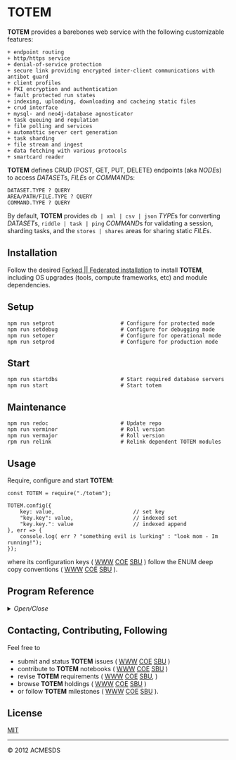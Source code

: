 # TOTEM

**TOTEM** provides a barebones web service with the following customizable features:

	+ endpoint routing
	+ http/https service
	+ denial-of-service protection
	+ secure link providing encrypted inter-client communications with antibot guard
	+ client profiles 
	+ PKI encryption and authentication
	+ fault protected run states
	+ indexing, uploading, downloading and cacheing static files
	+ crud interface
	+ mysql- and neo4j-database agnosticator
	+ task queuing and regulation
	+ file polling and services
	+ automattic server cert generation
	+ task sharding
	+ file stream and ingest
	+ data fetching with various protocols
	+ smartcard reader
  
**TOTEM** defines CRUD (POST, GET, PUT, DELETE) endpoints (aka *NODE*s) to access *DATASET*s, 
*FILE*s or *COMMAND*s:

	DATASET.TYPE ? QUERY
	AREA/PATH/FILE.TYPE ? QUERY
	COMMAND.TYPE ? QUERY

By default, **TOTEM** provides `db | xml | csv | json` *TYPE*s for converting *DATASET*s, 
`riddle | task | ping` *COMMAND*s for validating a session, sharding tasks,
and the `stores | shares` areas for sharing static *FILE*s.

## Installation

Follow the desired [Forked || Federated installation](https://github.com/totemstan/acmesds)
to install **TOTEM**, including OS upgrades (tools, compute frameworks, etc) and
module dependencies.

## Setup

	npm run setprot						# Configure for protected mode
	npm run setdebug					# Configure for debugging mode
	npm run setoper						# Configure for operational mode
	npm run setprod						# Configure for production mode

## Start

	npm run	startdbs					# Start required database servers
	npm run	start						# Start totem

## Maintenance
	
	npm run redoc						# Update repo
	npm run verminor					# Roll version
	npm run vermajor					# Roll version
	rpm run	relink						# Relink dependent TOTEM modules

## Usage

Require, configure and start **TOTEM**:
	
	const TOTEM = require("./totem");

	TOTEM.config({
		key: value, 						// set key
		"key.key": value, 					// indexed set
		"key.key.": value					// indexed append
	}, err => {
		console.log( err ? "something evil is lurking" : "look mom - Im running!");
	});

where its configuration keys (
[WWW](http://totem.zapto.org/shares/prm/totem/index.html) 
[COE](https://totem.west.ile.nga.ic.gov/shares/prm/totem/index.html) 
[SBU](https://totem.nga.mil/shares/prm/totem/index.html)
)
follow the ENUM deep copy conventions (
[WWW](https://github.com/totemstan/enum) 
[COE](https://sc.appdev.proj.coe/acmesds/enum) 
[SBU](https://gitlab.west.nga.ic.gov/acmesds/enum)
).


## Program Reference
<details>
<summary>
<i>Open/Close</i>
</summary>
## Modules

<dl>
<dt><a href="#TOTEM.module_String">String</a></dt>
<dd></dd>
<dt><a href="#module_TOTEM">TOTEM</a></dt>
<dd><p>Provides a <a href="https://github.com/totemstan/totem">barebones web service</a>.  This module documented 
in accordance with <a href="https://jsdoc.app/">jsdoc</a>.</p>
<h3 id="env-dependencies">Env Dependencies</h3>
<pre><code>SERVICE_PASS = passphrase to server pki cert
URL_MASTER = URL to master totem service service
URL_WORKER = URL to worker totem service service
SHARD0 = PROTO://DOMAIN:PORT
SHARD1 = PROTO://DOMAIN:PORT
SHARD2 = PROTO://DOMAIN:PORT
SHARD3 = PROTO://DOMAIN:PORT
</code></pre>
<h3 id="module-dependencies">Module Dependencies</h3>
<p><em>ENUMS*</em> <a href="https://github.com/totemstan/enums">WWW</a>  <a href="https://sc.appdev.proj.coe/acmesds/enums">COE</a>  <a href="https://gitlab.west.nga.ic.gov/acmesds/enums">SBU</a><br><em>SECLINK*</em> <a href="https://github.com/totemstan/securelink">WWW</a>  <a href="https://sc.appdev.proj.coe/acmesds/securelink">COE</a>  <a href="https://gitlab.west.nga.ic.gov/acmesds/securelink">SBU</a><br><em>SOCKETIO*</em> <a href="https://github.com/totemstan/socketio">WWW</a>  <a href="https://sc.appdev.proj.coe/acmesds/socketio">COE</a>  <a href="https://gitlab.west.nga.ic.gov/acmesds/socketio">SBU</a><br><em>JSDB</em>* <a href="https://github.com/totemstan/jsdb">WWW</a>  <a href="https://sc.appdev.proj.coe/acmesds/jsdb">COE</a>  <a href="https://gitlab.west.nga.ic.gov/acmesds/jsdb">SBU</a></p>
</dd>
</dl>

<a name="TOTEM.module_String"></a>

## String

* [String](#TOTEM.module_String)
    * [~parseXML(cb)](#TOTEM.module_String..parseXML) ⇐ <code>String</code>
    * [~parsePost()](#TOTEM.module_String..parsePost)

<a name="TOTEM.module_String..parseXML"></a>

### String~parseXML(cb) ⇐ <code>String</code>
Parse XML string into json and callback cb(json)

**Kind**: inner method of [<code>String</code>](#TOTEM.module_String)  
**Extends**: <code>String</code>  

| Param | Type | Description |
| --- | --- | --- |
| cb | <code>function</code> | callback( json || null if error ) |

<a name="TOTEM.module_String..parsePost"></a>

### String~parsePost()
**Kind**: inner method of [<code>String</code>](#TOTEM.module_String)  
<a name="module_TOTEM"></a>

## TOTEM
Provides a [barebones web service](https://github.com/totemstan/totem).  This module documented 
in accordance with [jsdoc](https://jsdoc.app/).

### Env Dependencies

	SERVICE_PASS = passphrase to server pki cert
	URL_MASTER = URL to master totem service service
	URL_WORKER = URL to worker totem service service
	SHARD0 = PROTO://DOMAIN:PORT
	SHARD1 = PROTO://DOMAIN:PORT
	SHARD2 = PROTO://DOMAIN:PORT
	SHARD3 = PROTO://DOMAIN:PORT

### Module Dependencies
*ENUMS** [WWW](https://github.com/totemstan/enums)  [COE](https://sc.appdev.proj.coe/acmesds/enums)  [SBU](https://gitlab.west.nga.ic.gov/acmesds/enums)  
*SECLINK** [WWW](https://github.com/totemstan/securelink)  [COE](https://sc.appdev.proj.coe/acmesds/securelink)  [SBU](https://gitlab.west.nga.ic.gov/acmesds/securelink)  
*SOCKETIO** [WWW](https://github.com/totemstan/socketio)  [COE](https://sc.appdev.proj.coe/acmesds/socketio)  [SBU](https://gitlab.west.nga.ic.gov/acmesds/socketio)  
*JSDB** [WWW](https://github.com/totemstan/jsdb)  [COE](https://sc.appdev.proj.coe/acmesds/jsdb)  [SBU](https://gitlab.west.nga.ic.gov/acmesds/jsdb)

**Requires**: <code>module:http</code>, <code>module:https</code>, <code>module:fs</code>, <code>module:constants</code>, <code>module:cluster</code>, <code>module:child\_process</code>, <code>module:os</code>, <code>module:stream</code>, <code>module:vm</code>, <code>module:crypto</code>, <code>module:enums</code>, <code>module:jsdb</code>, <code>module:securelink</code>, <code>module:socketio</code>, <code>module:mime</code>, <code>module:mysql</code>, <code>module:xml2js</code>, <code>module:toobusy</code>, <code>module:json2csv</code>, <code>module:js2xmlparser</code>, <code>module:toobusy-js</code>, <code>module:cheerio</code>  
**Author**: [ACMESDS](https://totemstan.github.io)  
**Example**  
```js
// npm test T1
// Create simple service but dont start it.
Log({
	msg: "Im simply a Totem interface so Im not even running as a service", 
	default_fetcher_endpts: TOTEM.byTable,
	default_protect_mode: TOTEM.guard,
	default_cores_used: TOTEM.cores
});
```
**Example**  
```js
// npm test T2
// Totem service running in fault protection mode, no database, no UI; but I am running
// with 2 workers and the default endpoint routes.

TOTEM.config({
	mysql: null,
	guard: true,
	cores: 2
}, sql => {

	Log( 
`I'm a Totem service running in fault protection mode, no database, no UI; but I am running
with 2 workers and the default endpoint routes` );

});
```
**Example**  
```js
// npm test T3
// A Totem service with no workers.

TOTEM.config({
}, sql => {
	Log( 
`I'm a Totem service with no workers. I do, however, have a mysql database from which I've derived 
my startup options (see the openv.apps table for the Nick="Totem1").  
No endpoints to speak off (execept for the standard wget, riddle, etc) but you can hit "/files/" to index 
these files. `
	);
});
```
**Example**  
```js
// npm test T4
// Only 1 worker, unprotected, a mysql database, and two endpoints.

TOTEM.config({
	byTable: {
		dothis: function dothis(req,res) {  //< named handlers are shown in trace in console
			res( "123" );

			Log("", {
				do_query: req.query
			});
		},

		dothat: function dothat(req,res) {

			if (req.query.x)
				res( [{x:req.query.x+1,y:req.query.x+2}] );
			else
				res( new Error("We have a problem huston") );

			Log("", {
				msg: `Like dothis, but needs an ?x=value query`, 
				or_query: req.query,
				or_user: req.client
			});
		}
	}
}, sql => {
	Log("", {
		msg:
`As always, if the openv.apps Encrypt is set for the Nick="Totem" app, this service is now **encrypted** [*]
and has https (vs http) endpoints, here /dothis and /dothat endpoints.  Ive only requested only 1 worker (
aka core), Im running unprotected, and have a mysql database.  
[*] If my NICK.pfx does not already exists, Totem will create its password protected NICK.pfx cert from the
associated public NICK.crt and private NICK.key certs it creates.`,
		my_endpoints: T.byTable
	});
});
```
**Example**  
```js
// npm test T5
// no cores but a mysql database and an anti-bot shield

TOTEM.config({
	"secureIO.challenge.extend": 20
}, sql => {
	Log("", {
		msg:
`I am Totem client, with no cores but I do have mysql database and I have an anti-bot shield!!  Anti-bot
shields require a Encrypted service, and a UI (like that provided by DEBE) to be of any use.`, 
		mysql_derived_parms: T.site
	});
});
```
**Example**  
```js
// npm test T6
// Testing tasker with database, 3 cores and an additional /test endpoint.

TOTEM.config({
	guard: false,	// ex override default 
	cores: 3,		// ex override default

	"byTable.": {  // define endpoints
		test: function (req,res) {
			res(" here we go");  // endpoint must always repond to its client 
			if (CLUSTER.isMaster)  // setup tasking examples on on master
				switch (req.query.opt || 1) {  // test example runTask
					case 1: 
						T.runTask({  // setup tasking for loops over these keys
							keys: "i,j",
							i: [1,2,3],
							j: [4,5]
						}, 
							// define the task which returns a message msg
							($) => "hello i,j=" + [i,j] + " from worker " + $.worker + " on " + $.node, 

							// define the message msg handler
							(msg) => console.log(msg)
						);
						break;

					case 2:
						T.runTask({
							qos: 1,
							keys: "i,j",
							i: [1,2,3],
							j: [4,5]
						}, 
							($) => "hello i,j=" + [i,j] + " from worker " + $.worker + " on " + $.node, 
							(msg) => console.log(msg)
						);
						break;

					case 3:
						break;
				}

		}
	}

}, sql => {
	Log( "Testing runTask with database and 3 cores at /test endpoint" );
});
```
**Example**  
```js
// npm test T7
// Conduct db maintenance

TOTEM.config({
}, sql => {				
	Log( "db maintenance" );

	if (CLUSTER.isMaster)
		switch (process.argv[3]) {
			case 1: 
				sql.query( "select voxels.id as voxelID, chips.id as chipID from openv.voxels left join openv.chips on voxels.Ring = chips.Ring", function (err,recs) {
					recs.forEach( rec => {
						sql.query("update openv.voxels set chipID=? where ID=?", [rec.chipID, rec.voxelID], err => {
							Log(err);
						});
					});
				});
				break;

			case 2:
				sql.query("select ID, Ring from openv.voxels", function (err, recs) {
					recs.forEach( rec => {
						sql.query(
							"update openv.voxels set Point=geomFromText(?) where ?", 
							[ `POINT(${rec.Ring[0][0].x} ${rec.Ring[0][0].y})` , {ID: rec.ID} ], 
							err => {
								Log(err);
						});
					});
				});
				break;

			case 3:
				sql.query( "select voxels.id as voxelID, cache.id as chipID from openv.voxels left join openv.cache on voxels.Ring = cache.geo1", function (err,recs) {
					Log(err);
					recs.forEach( rec => {
						sql.query("update openv.voxels set chipID=? where ID=?", [rec.chipID, rec.voxelID], err => {
							Log(err);
						});
					});
				});
				break;

			case 4:
				sql.query("select ID, geo1 from openv.cache where bank='chip'", function (err, recs) {
					recs.forEach( rec => {
						if (rec.geo1)
							sql.query(
								"update openv.cache set x1=?, x2=? where ?", 
								[ rec.geo1[0][0].x, rec.geo1[0][0].y, {ID: rec.ID} ], 
								err => {
									Log(err);
							});
					});
				});
				break;

			case 5: 
				var parms = {
ring: "[degs] closed ring [lon, lon], ... ]  specifying an area of interest on the earth's surface",
"chip length": "[m] length of chip across an edge",
"chip samples": "[pixels] number of pixels across edge of chip"
				};
				//get all tables and revise field comments with info data here -  archive parms - /parms in flex will
				//use getfileds to get comments and return into

			case 6:
				var 
					RAN = require("../randpr"),
					ran = new RAN({
						models: ["sinc"],
						Mmax: 150,  // max coherence intervals
						Mstep: 5 	// step intervals
					});

				ran.config( function (pc) {
					var 
						vals = pc.values,
						vecs = pc.vectors,
						N = vals.length, 
						ref = vals[N-1];

					vals.forEach( (val, idx) => {
						var
							save = {
								correlation_model: pc.model,
								coherence_intervals: pc.intervals,
								eigen_value: val,
								eigen_index: idx,
								ref_value: ref,
								max_intervals: ran.Mmax,
								eigen_vector: JSON.stringify( vecs[idx] )
							};

						sql.query("INSERT INTO openv.pcs SET ? ON DUPLICATE KEY UPDATE ?", [save,save] );	
					});
				});
				break;	
		}
});		
```
**Example**  
```js
// npm test T8
// Conduct neo4j database maintenance

const $ = require("../man/man.js");
TOTEM.config();
neoThread( neo => {
	neo.cypher( "MATCH (n:gtd) RETURN n", {}, (err,nodes) => {
		Log("nodes",err,nodes.length,nodes[0]);
		var map = {};
		nodes.forEach( (node,idx) => map[node.n.name] = idx );
		//Log(">map",map);

		neo.cypher( "MATCH (a:gtd)-[r]->(b:gtd) RETURN r", {}, (err,edges) => {
			Log("edges",err,edges.length,edges[0]);
			var 
				N = nodes.length,	
				cap = $([N,N], (u,v,C) => C[u][v] = 0 ),
				lambda = $([N,N], (u,v,L) => L[u][v] = 0),
				lamlist = $(N, (n,L) => L[n] = [] );

			edges.forEach( edge => cap[map[edge.r.srcId]][map[edge.r.tarId]] = 1 );

			//Log(">cap",cap);

			for (var s=0; s<N; s++)
				for (var t=s+1; t<N; t++) {
					var 
						{cutset} = $.MaxFlowMinCut(cap,s,t),
						cut = lambda[s][t] = lambda[t][s] = cutset.length;

					lamlist[cut].push([s,t]);
				}

			lamlist.forEach( (list,r) => {
				if ( r && list.length ) Log(r,list);
			});

		});
	});
});	
```

* [TOTEM](#module_TOTEM)
    * _static_
        * [.CORS](#module_TOTEM.CORS)
        * [.defaultType](#module_TOTEM.defaultType)
        * [.secureIO](#module_TOTEM.secureIO)
            * [.sio](#module_TOTEM.secureIO.sio)
            * [.host](#module_TOTEM.secureIO.host)
            * [.challenge](#module_TOTEM.secureIO.challenge)
                * [.extend](#module_TOTEM.secureIO.challenge.extend)
            * [.inspect()](#module_TOTEM.secureIO.inspect)
        * [.mysql](#module_TOTEM.mysql)
        * [.errors](#module_TOTEM.errors)
        * [.tasking](#module_TOTEM.tasking)
        * [.dogs](#module_TOTEM.dogs)
        * [.stop](#module_TOTEM.stop)
        * [.sqlThread](#module_TOTEM.sqlThread)
        * [.neoThread](#module_TOTEM.neoThread)
        * [.crudIF](#module_TOTEM.crudIF)
        * [.filterFlag](#module_TOTEM.filterFlag)
        * [.cores](#module_TOTEM.cores)
        * [.onFile](#module_TOTEM.onFile)
        * [.modTimes](#module_TOTEM.modTimes)
        * [.behindProxy](#module_TOTEM.behindProxy)
        * [.name](#module_TOTEM.name)
        * [.certPass](#module_TOTEM.certPass)
        * [.site](#module_TOTEM.site)
        * [.filterType](#module_TOTEM.filterType)
        * [.byTable](#module_TOTEM.byTable)
            * [.ping(req, res)](#module_TOTEM.byTable.ping)
            * [.task(req, res)](#module_TOTEM.byTable.task)
            * [.riddle(req, res)](#module_TOTEM.byTable.riddle)
        * [.byAction](#module_TOTEM.byAction)
            * [.select(req, res)](#module_TOTEM.byAction.select)
            * [.update(req, res)](#module_TOTEM.byAction.update)
            * [.delete(req, res)](#module_TOTEM.byAction.delete)
            * [.insert(req, res)](#module_TOTEM.byAction.insert)
            * [.execute(req, res)](#module_TOTEM.byAction.execute)
        * [.byType](#module_TOTEM.byType)
        * [.byArea](#module_TOTEM.byArea)
            * [.all(req, res)](#module_TOTEM.byArea.all)
        * [.trustStore](#module_TOTEM.trustStore)
        * [.server](#module_TOTEM.server)
        * [.guard](#module_TOTEM.guard)
        * [.guards](#module_TOTEM.guards)
        * [.admitRules](#module_TOTEM.admitRules)
        * [.proxies](#module_TOTEM.proxies)
        * [.paths](#module_TOTEM.paths)
        * [.sqls](#module_TOTEM.sqls)
        * [.uploadFile](#module_TOTEM.uploadFile)
        * [.busyTime](#module_TOTEM.busyTime)
        * [.cache](#module_TOTEM.cache)
        * [.loginClient(req, res)](#module_TOTEM.loginClient)
        * [.dsThread(req, cb)](#module_TOTEM.dsThread)
        * [.routeRequest(req, res)](#module_TOTEM.routeRequest)
        * [.startDogs()](#module_TOTEM.startDogs)
        * [.config(opts, cb)](#module_TOTEM.config)
            * [~configService(agent)](#module_TOTEM.config..configService)
                * [~createServer()](#module_TOTEM.config..configService..createServer)
                    * [~startServer(server, port, cb)](#module_TOTEM.config..configService..createServer..startServer)
        * [.initialize()](#module_TOTEM.initialize)
        * [.runTask(opts, task, cb)](#module_TOTEM.runTask)
        * [.watchFile(path, callback)](#module_TOTEM.watchFile)
        * [.createCert(owner, password, cb)](#module_TOTEM.createCert)
        * [.getBrick(client, name, cb)](#module_TOTEM.getBrick)
        * [.setContext()](#module_TOTEM.setContext)
    * _inner_
        * [~stopService()](#module_TOTEM..stopService)
        * [~uploadFile(client, source, sinkPath, tags, cb)](#module_TOTEM..uploadFile)

<a name="module_TOTEM.CORS"></a>

### TOTEM.CORS
Enable to support cross-origin-scripting

**Kind**: static property of [<code>TOTEM</code>](#module_TOTEM)  
<a name="module_TOTEM.defaultType"></a>

### TOTEM.defaultType
Default NODE type during a route

**Kind**: static property of [<code>TOTEM</code>](#module_TOTEM)  
<a name="module_TOTEM.secureIO"></a>

### TOTEM.secureIO
SecureLink configuration settings.  Null to disable.

**Kind**: static property of [<code>TOTEM</code>](#module_TOTEM)  

* [.secureIO](#module_TOTEM.secureIO)
    * [.sio](#module_TOTEM.secureIO.sio)
    * [.host](#module_TOTEM.secureIO.host)
    * [.challenge](#module_TOTEM.secureIO.challenge)
        * [.extend](#module_TOTEM.secureIO.challenge.extend)
    * [.inspect()](#module_TOTEM.secureIO.inspect)

<a name="module_TOTEM.secureIO.sio"></a>

#### secureIO.sio
Socketio i/f set on SECLINK config

**Kind**: static property of [<code>secureIO</code>](#module_TOTEM.secureIO)  
<a name="module_TOTEM.secureIO.host"></a>

#### secureIO.host
Name of SECLINK host for determining trusted clinets etc

**Kind**: static property of [<code>secureIO</code>](#module_TOTEM.secureIO)  
<a name="module_TOTEM.secureIO.challenge"></a>

#### secureIO.challenge
Specifiies client challenge options

**Kind**: static property of [<code>secureIO</code>](#module_TOTEM.secureIO)  
<a name="module_TOTEM.secureIO.challenge.extend"></a>

##### challenge.extend
Number of antibot riddles to extend

**Kind**: static property of [<code>challenge</code>](#module_TOTEM.secureIO.challenge)  
**Cfg**: <code>Number</code> [extend=0]  
<a name="module_TOTEM.secureIO.inspect"></a>

#### secureIO.inspect()
Used to inspect unencrypted messages

**Kind**: static method of [<code>secureIO</code>](#module_TOTEM.secureIO)  
<a name="module_TOTEM.mysql"></a>

### TOTEM.mysql
MySQL connection options

**Kind**: static property of [<code>TOTEM</code>](#module_TOTEM)  
<a name="module_TOTEM.errors"></a>

### TOTEM.errors
Error messages

**Kind**: static property of [<code>TOTEM</code>](#module_TOTEM)  
**Cfg**: <code>Object</code>  
<a name="module_TOTEM.tasking"></a>

### TOTEM.tasking
Common methods for task sharding

**Kind**: static property of [<code>TOTEM</code>](#module_TOTEM)  
**Cfg**: <code>Object</code>  
<a name="module_TOTEM.dogs"></a>

### TOTEM.dogs
Watchdogs {name: dog(sql, lims), ... } run at intervals dog.cycle seconds usings its
	dog.trace, dog.parms, sql connector and threshold parameters.

**Kind**: static property of [<code>TOTEM</code>](#module_TOTEM)  
**Cfg**: <code>Object</code>  
<a name="module_TOTEM.stop"></a>

### TOTEM.stop
Stop the server.

**Kind**: static property of [<code>TOTEM</code>](#module_TOTEM)  
**Cfg**: <code>Function</code>  
<a name="module_TOTEM.sqlThread"></a>

### TOTEM.sqlThread
Thread a new sql connection to a callback.

**Kind**: static property of [<code>TOTEM</code>](#module_TOTEM)  
**Cfg**: <code>Function</code>  

| Param | Type | Description |
| --- | --- | --- |
| cb | <code>function</code> | callback(sql connector) |

<a name="module_TOTEM.neoThread"></a>

### TOTEM.neoThread
Thread a new neo4j connection to a callback.

**Kind**: static property of [<code>TOTEM</code>](#module_TOTEM)  
**Cfg**: <code>Function</code>  

| Param | Type | Description |
| --- | --- | --- |
| cb | <code>function</code> | callback(sql connector) |

<a name="module_TOTEM.crudIF"></a>

### TOTEM.crudIF
REST-to-CRUD translations

**Kind**: static property of [<code>TOTEM</code>](#module_TOTEM)  
**Cfg**: <code>Object</code>  
<a name="module_TOTEM.filterFlag"></a>

### TOTEM.filterFlag
Options to parse request flags

**Kind**: static property of [<code>TOTEM</code>](#module_TOTEM)  
**Cfg**: <code>Object</code>  
<a name="module_TOTEM.cores"></a>

### TOTEM.cores
Number of worker cores (0 for master-only).  If cores>0, masterport should != workPort, master becomes HTTP server, and workers
	become HTTP/HTTPS depending on encrypt option.  In the coreless configuration, master become HTTP/HTTPS depending on 
	encrypt option, and there are no workers.  In this way, a client can access stateless workers on the workerport, and stateful 
	workers via the masterport.

**Kind**: static property of [<code>TOTEM</code>](#module_TOTEM)  
**Cfg**: <code>Number</code> [cores=0]  
<a name="module_TOTEM.onFile"></a>

### TOTEM.onFile
Folder watching callbacks cb(path)

**Kind**: static property of [<code>TOTEM</code>](#module_TOTEM)  
**Cfg**: <code>Object</code>  
<a name="module_TOTEM.modTimes"></a>

### TOTEM.modTimes
File mod-times tracked as OS will trigger multiple events when file changed

**Kind**: static property of [<code>TOTEM</code>](#module_TOTEM)  
**Cfg**: <code>Object</code>  
<a name="module_TOTEM.behindProxy"></a>

### TOTEM.behindProxy
Enable if https server being proxied

**Kind**: static property of [<code>TOTEM</code>](#module_TOTEM)  
**Cfg**: <code>Boolean</code> [behindProxy=false]  
<a name="module_TOTEM.name"></a>

### TOTEM.name
Service name used to
		1) derive site parms from mysql openv.apps by Nick=name
		2) set mysql name.table for guest clients,
		3) identify server cert name.pfx file.

	If the Nick=name is not located in openv.apps, the supplied	config() options 
	are not overridden.

**Kind**: static property of [<code>TOTEM</code>](#module_TOTEM)  
<a name="module_TOTEM.certPass"></a>

### TOTEM.certPass
Enabled when master/workers on encrypted service

**Kind**: static property of [<code>TOTEM</code>](#module_TOTEM)  
**Cfg**: <code>Boolean</code>  
<a name="module_TOTEM.site"></a>

### TOTEM.site
Site context extended by the mysql derived query when service starts

**Kind**: static property of [<code>TOTEM</code>](#module_TOTEM)  
**Cfg**: <code>Object</code>  
<a name="module_TOTEM.filterType"></a>

### TOTEM.filterType
Endpoint filterType cb(data data as string || error)

**Kind**: static property of [<code>TOTEM</code>](#module_TOTEM)  
**Cfg**: <code>Object</code>  
<a name="module_TOTEM.byTable"></a>

### TOTEM.byTable
By-table endpoint routers {table: method(req,res), ... } for data fetchers, system and user management

**Kind**: static property of [<code>TOTEM</code>](#module_TOTEM)  
**Cfg**: <code>Object</code>  

* [.byTable](#module_TOTEM.byTable)
    * [.ping(req, res)](#module_TOTEM.byTable.ping)
    * [.task(req, res)](#module_TOTEM.byTable.task)
    * [.riddle(req, res)](#module_TOTEM.byTable.riddle)

<a name="module_TOTEM.byTable.ping"></a>

#### byTable.ping(req, res)
Endpoint to test connectivity.

**Kind**: static method of [<code>byTable</code>](#module_TOTEM.byTable)  

| Param | Type | Description |
| --- | --- | --- |
| req | <code>Object</code> | Totem request |
| res | <code>function</code> | Totem response |

<a name="module_TOTEM.byTable.task"></a>

#### byTable.task(req, res)
Endpoint to shard a task to the compute nodes.

**Kind**: static method of [<code>byTable</code>](#module_TOTEM.byTable)  

| Param | Type | Description |
| --- | --- | --- |
| req | <code>Object</code> | Totem request |
| res | <code>function</code> | Totem response |

<a name="module_TOTEM.byTable.riddle"></a>

#### byTable.riddle(req, res)
Endpoint to validate clients response to an antibot challenge.

**Kind**: static method of [<code>byTable</code>](#module_TOTEM.byTable)  

| Param | Type | Description |
| --- | --- | --- |
| req | <code>Object</code> | Totem session request |
| res | <code>function</code> | Totem response callback |

<a name="module_TOTEM.byAction"></a>

### TOTEM.byAction
By-action endpoint routers for accessing engines

**Kind**: static property of [<code>TOTEM</code>](#module_TOTEM)  
**Cfg**: <code>Object</code>  

* [.byAction](#module_TOTEM.byAction)
    * [.select(req, res)](#module_TOTEM.byAction.select)
    * [.update(req, res)](#module_TOTEM.byAction.update)
    * [.delete(req, res)](#module_TOTEM.byAction.delete)
    * [.insert(req, res)](#module_TOTEM.byAction.insert)
    * [.execute(req, res)](#module_TOTEM.byAction.execute)

<a name="module_TOTEM.byAction.select"></a>

#### byAction.select(req, res)
CRUD endpoint to respond to a select||GET request

**Kind**: static method of [<code>byAction</code>](#module_TOTEM.byAction)  
**Cfg**: <code>Function</code>  

| Param | Type | Description |
| --- | --- | --- |
| req | <code>Object</code> | Totem session request |
| res | <code>function</code> | Totem session response |

<a name="module_TOTEM.byAction.update"></a>

#### byAction.update(req, res)
CRUD endpoint to respond to a update||POST request

**Kind**: static method of [<code>byAction</code>](#module_TOTEM.byAction)  
**Cfg**: <code>Function</code>  

| Param | Type | Description |
| --- | --- | --- |
| req | <code>Object</code> | Totem session request |
| res | <code>function</code> | Totem session response |

<a name="module_TOTEM.byAction.delete"></a>

#### byAction.delete(req, res)
CRUD endpoint to respond to a delete||DELETE request

**Kind**: static method of [<code>byAction</code>](#module_TOTEM.byAction)  
**Cfg**: <code>Function</code>  

| Param | Type | Description |
| --- | --- | --- |
| req | <code>Object</code> | Totem session request |
| res | <code>function</code> | Totem session response |

<a name="module_TOTEM.byAction.insert"></a>

#### byAction.insert(req, res)
CRUD endpoint to respond to a insert||PUT request

**Kind**: static method of [<code>byAction</code>](#module_TOTEM.byAction)  
**Cfg**: <code>Function</code>  

| Param | Type | Description |
| --- | --- | --- |
| req | <code>Object</code> | Totem session request |
| res | <code>function</code> | Totem session response |

<a name="module_TOTEM.byAction.execute"></a>

#### byAction.execute(req, res)
CRUD endpoint to respond to a Totem request

**Kind**: static method of [<code>byAction</code>](#module_TOTEM.byAction)  
**Cfg**: <code>Function</code>  

| Param | Type | Description |
| --- | --- | --- |
| req | <code>Object</code> | Totem session request |
| res | <code>function</code> | Totem session response |

<a name="module_TOTEM.byType"></a>

### TOTEM.byType
By-type endpoint routers  {type: method(req,res), ... } for accessing dataset readers

**Kind**: static property of [<code>TOTEM</code>](#module_TOTEM)  
**Cfg**: <code>Object</code>  
<a name="module_TOTEM.byArea"></a>

### TOTEM.byArea
By-area endpoint routers {area: method(req,res), ... } for sending/cacheing/navigating files

**Kind**: static property of [<code>TOTEM</code>](#module_TOTEM)  
**Cfg**: <code>Object</code>  
<a name="module_TOTEM.byArea.all"></a>

#### byArea.all(req, res)
Default area navigator used for all areas.

**Kind**: static method of [<code>byArea</code>](#module_TOTEM.byArea)  

| Param | Type | Description |
| --- | --- | --- |
| req | <code>Object</code> | Totem session request |
| res | <code>function</code> | Totem session response |

<a name="module_TOTEM.trustStore"></a>

### TOTEM.trustStore
Trust store extened with certs in the certs.truststore folder when the service starts in encrypted mode

**Kind**: static property of [<code>TOTEM</code>](#module_TOTEM)  
**Cfg**: <code>Object</code>  
<a name="module_TOTEM.server"></a>

### TOTEM.server
CRUD endpoint to respond to Totem request

**Kind**: static property of [<code>TOTEM</code>](#module_TOTEM)  
**Cfg**: <code>Object</code>  
<a name="module_TOTEM.guard"></a>

### TOTEM.guard
Enable/disable service fault protection guards

**Kind**: static property of [<code>TOTEM</code>](#module_TOTEM)  
**Cfg**: <code>Boolean</code>  
<a name="module_TOTEM.guards"></a>

### TOTEM.guards
Service guard modes

**Kind**: static property of [<code>TOTEM</code>](#module_TOTEM)  
**Cfg**: <code>Object</code>  
<a name="module_TOTEM.admitRules"></a>

### TOTEM.admitRules
Client admission rules

**Kind**: static property of [<code>TOTEM</code>](#module_TOTEM)  
**Cfg**: <code>Object</code>  
<a name="module_TOTEM.proxies"></a>

### TOTEM.proxies
**Kind**: static property of [<code>TOTEM</code>](#module_TOTEM)  
<a name="module_TOTEM.paths"></a>

### TOTEM.paths
Default paths to service files

**Kind**: static property of [<code>TOTEM</code>](#module_TOTEM)  
**Cfg**: <code>Object</code>  
<a name="module_TOTEM.sqls"></a>

### TOTEM.sqls
**Kind**: static property of [<code>TOTEM</code>](#module_TOTEM)  
<a name="module_TOTEM.uploadFile"></a>

### TOTEM.uploadFile
File uploader

**Kind**: static property of [<code>TOTEM</code>](#module_TOTEM)  
**Cfg**: <code>Function</code>  
<a name="module_TOTEM.busyTime"></a>

### TOTEM.busyTime
Server toobusy check period in seconds

**Kind**: static property of [<code>TOTEM</code>](#module_TOTEM)  
**Cfg**: <code>Number</code>  
<a name="module_TOTEM.cache"></a>

### TOTEM.cache
File cache

**Kind**: static property of [<code>TOTEM</code>](#module_TOTEM)  
**Cfg**: <code>Object</code>  
<a name="module_TOTEM.loginClient"></a>

### TOTEM.loginClient(req, res)
Validate a client's session by attaching a log, profile, group, client, 
	cert and joined info to this `req` request then callback `res`(error) with 
	a null `error` if the session was sucessfully validated.

**Kind**: static method of [<code>TOTEM</code>](#module_TOTEM)  

| Param | Type | Description |
| --- | --- | --- |
| req | <code>Object</code> | totem session request |
| res | <code>function</code> | totem session responder |

<a name="module_TOTEM.dsThread"></a>

### TOTEM.dsThread(req, cb)
Start a dataset thread.  In phase 3/3 of the session connection, append 
	{query,index,flags,where} and {sql,table,area,path,type} to the request.

**Kind**: static method of [<code>TOTEM</code>](#module_TOTEM)  

| Param | Type | Description |
| --- | --- | --- |
| req | <code>Object</code> | Totem endpoint request |
| cb | <code>function</code> | callback(competed req) |

<a name="module_TOTEM.routeRequest"></a>

### TOTEM.routeRequest(req, res)
Route NODE = /DATASET.TYPE requests using the configured byArea, byType, byTable, 
	byActionTable then byAction routers.	

	The provided response method accepts a string, an objects, an array, an error, or 
	a file-cache function and terminates the session's sql connection.  The client is 
	validated and their session logged.

	In phase3 of the session setup, the following is added to the req:

		files: [...]		// list of files being uploaded
		//canvas: {...}		// canvas being uploaded
		query: {...} 		// raw keys from url
		where: {...} 		// sql-ized query keys from url
		body: {...}			// body keys from request 
		flags: {...} 		// flag keys from url
		index: {...}		// sql-ized index keys from url
		path: "/[area/...]name.type"			// requested resource
		area: "name"		// file area being requested
		table: "name"		// name of sql table being requested
		ds:	"db.name"		// fully qualified sql table
		body: {...}			// json parsed post
		type: "type" 		// type part

**Kind**: static method of [<code>TOTEM</code>](#module_TOTEM)  
**Cfg**: <code>Function</code>  

| Param | Type | Description |
| --- | --- | --- |
| req | <code>Object</code> | session request |
| res | <code>Object</code> | session response |

<a name="module_TOTEM.startDogs"></a>

### TOTEM.startDogs()
Start watchdogs

**Kind**: static method of [<code>TOTEM</code>](#module_TOTEM)  
<a name="module_TOTEM.config"></a>

### TOTEM.config(opts, cb)
Configure and start the service with options and optional callback when started.
	Configure database, define site context, then protect, connect, start and initialize this server.

**Kind**: static method of [<code>TOTEM</code>](#module_TOTEM)  
**Cfg**: <code>Function</code>  

| Param | Type | Description |
| --- | --- | --- |
| opts | <code>Object</code> | configuration options following the Copy() conventions. |
| cb | <code>function</code> | callback(err) after service configured |


* [.config(opts, cb)](#module_TOTEM.config)
    * [~configService(agent)](#module_TOTEM.config..configService)
        * [~createServer()](#module_TOTEM.config..configService..createServer)
            * [~startServer(server, port, cb)](#module_TOTEM.config..configService..createServer..startServer)

<a name="module_TOTEM.config..configService"></a>

#### config~configService(agent)
Configure (create, start then initialize) a service that will handle its request-response 
		sessions.

		The session request is constructed in 3 phases: reqThread, resThread, then dsThread.
		As these phases are performed, the request hash req is extended.

**Kind**: inner method of [<code>config</code>](#module_TOTEM.config)  

| Param | Type | Description |
| --- | --- | --- |
| agent | <code>function</code> | callback(req,res) to handle session request-response |


* [~configService(agent)](#module_TOTEM.config..configService)
    * [~createServer()](#module_TOTEM.config..configService..createServer)
        * [~startServer(server, port, cb)](#module_TOTEM.config..configService..createServer..startServer)

<a name="module_TOTEM.config..configService..createServer"></a>

##### configService~createServer()
Create and start the HTTP/HTTPS server.  If starting a HTTPS server, the truststore
			is scanned for PKI certs.

**Kind**: inner method of [<code>configService</code>](#module_TOTEM.config..configService)  
<a name="module_TOTEM.config..configService..createServer..startServer"></a>

###### createServer~startServer(server, port, cb)
Start service and attach listener.  Established the secureIO if configured.  Establishes
				server-busy tests to thwart deniel-of-service attackes and process guards to trap faults.  When
				starting the master process, other configurations are completed.  Watchdogs and proxies are
				also established.

**Kind**: inner method of [<code>createServer</code>](#module_TOTEM.config..configService..createServer)  

| Param | Type | Description |
| --- | --- | --- |
| server | <code>Object</code> | server being started |
| port | <code>Numeric</code> | port number to listen on |
| cb | <code>function</code> | callback listener cb(Req,Res) |

<a name="module_TOTEM.initialize"></a>

### TOTEM.initialize()
**Kind**: static method of [<code>TOTEM</code>](#module_TOTEM)  
<a name="module_TOTEM.runTask"></a>

### TOTEM.runTask(opts, task, cb)
Shard one or more tasks to workers residing in a compute node cloud.

**Kind**: static method of [<code>TOTEM</code>](#module_TOTEM)  
**Cfg**: <code>Function</code>  

| Param | Type | Description |
| --- | --- | --- |
| opts | <code>Object</code> | tasking options (see example) |
| task | <code>function</code> | runTask of the form ($) => {return msg} where $ contains process info |
| cb | <code>function</code> | callback of the form (msg) => {...} to process msg returned by task |

**Example**  
```js
runTask({  		// example
		keys: "i,j,k",  	// e.g. array indecies
		i: [0,1,2,3],  		// domain of index i
		j: [4,8],				// domain of index j
		k: [0],					// domain of index k
		qos: 0,				// regulation time in ms if not zero
		local: false, 		// enable to run task local, i.e. w/o workers and nodes
		workers: 4, 		// limit number of workers (aka cores) per node
		nodes: 3 			// limit number of nodes (ala locales) in the cluster
	}, 
		// here, a simple task that returns a message 
		$ => "my result is " + (i + j*k) + " from " + $.worker + " on "  + $.node,

		// here, a simple callback that displays the task results
		msg => console.log(msg) 
	);

	
```
<a name="module_TOTEM.watchFile"></a>

### TOTEM.watchFile(path, callback)
Establish smart file watcher when file at area/name has changed.

**Kind**: static method of [<code>TOTEM</code>](#module_TOTEM)  
**Cfg**: <code>Function</code>  

| Param | Type | Description |
| --- | --- | --- |
| path | <code>String</code> | to file being watched |
| callback | <code>function</code> | cb(sql, name, path) when file at path has changed |

<a name="module_TOTEM.createCert"></a>

### TOTEM.createCert(owner, password, cb)
Create a cert for the desired owner with the desired passphrase then 
	callback cb() when complete.

**Kind**: static method of [<code>TOTEM</code>](#module_TOTEM)  

| Param | Type | Description |
| --- | --- | --- |
| owner | <code>String</code> | userID to own this cert |
| password | <code>String</code> | for this cert |
| cb | <code>function</code> | callback when completed |

<a name="module_TOTEM.getBrick"></a>

### TOTEM.getBrick(client, name, cb)
Get (or create if needed) a file with callback cb(fileID, sql) if no errors

**Kind**: static method of [<code>TOTEM</code>](#module_TOTEM)  
**Cfg**: <code>Function</code>  

| Param | Type | Description |
| --- | --- | --- |
| client | <code>String</code> | owner of file |
| name | <code>String</code> | of file to get/make |
| cb | <code>function</code> | callback(file, sql) if no errors |

<a name="module_TOTEM.setContext"></a>

### TOTEM.setContext()
Sets the site context parameters.

**Kind**: static method of [<code>TOTEM</code>](#module_TOTEM)  
**Cfg**: <code>Function</code>  
<a name="module_TOTEM..stopService"></a>

### TOTEM~stopService()
Stop the server.

**Kind**: inner method of [<code>TOTEM</code>](#module_TOTEM)  
<a name="module_TOTEM..uploadFile"></a>

### TOTEM~uploadFile(client, source, sinkPath, tags, cb)
Uploads a source stream `srcStream` to a target file `sinkPath` owned by the 
specified `client`; optional `tags` are tagged to the upload and the callback 
`cb` is made if the upload was successful.

**Kind**: inner method of [<code>TOTEM</code>](#module_TOTEM)  

| Param | Type | Description |
| --- | --- | --- |
| client | <code>String</code> | file owner |
| source | <code>Stream</code> | stream |
| sinkPath | <code>String</code> | path to target file |
| tags | <code>Object</code> | hash of tags to add to file |
| cb | <code>function</code> | callback(file) if upload successful |

</details>

## Contacting, Contributing, Following

Feel free to 
* submit and status **TOTEM** issues (
[WWW](http://totem.zapto.org/issues.view) 
[COE](https://totem.west.ile.nga.ic.gov/issues.view) 
[SBU](https://totem.nga.mil/issues.view)
)  
* contribute to **TOTEM** notebooks (
[WWW](http://totem.zapto.org/shares/notebooks/) 
[COE](https://totem.west.ile.nga.ic.gov/shares/notebooks/) 
[SBU](https://totem.nga.mil/shares/notebooks/)
)  
* revise **TOTEM** requirements (
[WWW](http://totem.zapto.org/reqts.view) 
[COE](https://totem.west.ile.nga.ic.gov/reqts.view) 
[SBU](https://totem.nga.mil/reqts.view), 
)  
* browse **TOTEM** holdings (
[WWW](http://totem.zapto.org/) 
[COE](https://totem.west.ile.nga.ic.gov/) 
[SBU](https://totem.nga.mil/)
)  
* or follow **TOTEM** milestones (
[WWW](http://totem.zapto.org/milestones.view) 
[COE](https://totem.west.ile.nga.ic.gov/milestones.view) 
[SBU](https://totem.nga.mil/milestones.view)
).

## License

[MIT](LICENSE)

* * *

&copy; 2012 ACMESDS
